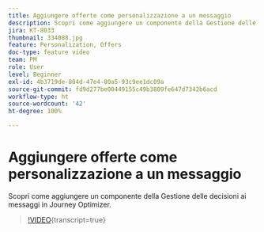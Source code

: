 ```yaml
---
title: Aggiungere offerte come personalizzazione a un messaggio
description: Scopri come aggiungere un componente della Gestione delle decisioni ai messaggi in Journey Optimizer.
jira: KT-8033
thumbnail: 334088.jpg
feature: Personalization, Offers
doc-type: feature video
team: PM
role: User
level: Beginner
exl-id: 4b3719de-804d-47e4-80a5-93c9ee1dc09a
source-git-commit: fd9d277be00449155c49b3809fe647d7342b6acd
workflow-type: ht
source-wordcount: '42'
ht-degree: 100%

---
```


# Aggiungere offerte come personalizzazione a un messaggio

Scopri come aggiungere un componente della Gestione delle decisioni ai messaggi in Journey Optimizer.

>[!VIDEO](https://video.tv.adobe.com/v/334088?quality=12&learn=on){transcript=true}

